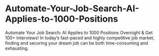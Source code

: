 # Automate-Your-Job-Search-AI-Applies-to-1000-Positions
Automate Your Job Search: AI Applies to 1000 Positions Overnight &amp; Get 100+ Interviews! In today’s fast-paced and highly competitive job market, finding and securing your dream job can be both time-consuming and exhausting. 
